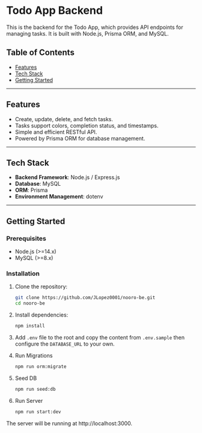 # Todo App Backend

This is the backend for the Todo App, which provides API endpoints for managing tasks. It is built with Node.js, Prisma ORM, and MySQL.

## Table of Contents

- [Features](#features)
- [Tech Stack](#tech-stack)
- [Getting Started](#getting-started)

---

## Features

- Create, update, delete, and fetch tasks.
- Tasks support colors, completion status, and timestamps.
- Simple and efficient RESTful API.
- Powered by Prisma ORM for database management.

---

## Tech Stack

- **Backend Framework**: Node.js / Express.js
- **Database**: MySQL
- **ORM**: Prisma
- **Environment Management**: dotenv

---

## Getting Started

### Prerequisites

- Node.js (>=14.x)
- MySQL (>=8.x)

### Installation

1. Clone the repository:

   ```bash
   git clone https://github.com/JLopez0001/nooro-be.git
   cd nooro-be
   ```

2. Install dependencies:

   ```bash
   npm install
   ```

3. Add `.env` file to the root and copy the content from `.env.sample` then configure the `DATABASE_URL` to your own.

4. Run Migrations

   ```bash
   npm run orm:migrate
   ```

5. Seed DB

   ```bash
   npm run seed:db
   ```

6. Run Server
   ```bash
   npm run start:dev
   ```

The server will be running at http://localhost:3000.
